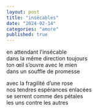 ```yaml
---
layout: post
title: "insécables"
date: "2024-02-14"
categories: "amore"
published: true
---
```


en attendant l’insécable  
dans la même direction toujours  
ton œil s’ouvre avec le mien  
dans un souffle de promesse  

avec la fragilité d’une rose  
nos tendres espérances enlacées  
se serrent comme des pétales  
les uns contre les autres  
